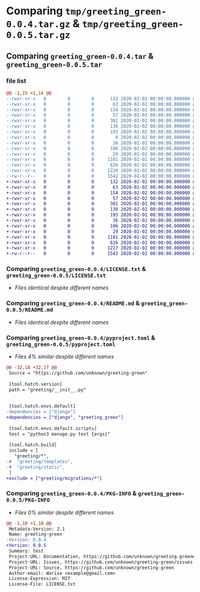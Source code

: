 # Comparing `tmp/greeting_green-0.0.4.tar.gz` & `tmp/greeting_green-0.0.5.tar.gz`

## Comparing `greeting_green-0.0.4.tar` & `greeting_green-0.0.5.tar`

### file list

```diff
@@ -1,15 +1,14 @@
--rwxr-xr-x   0        0        0      132 2020-02-02 00:00:00.000000 greeting_green-0.0.4/greeting/__init__.py
--rwxr-xr-x   0        0        0       63 2020-02-02 00:00:00.000000 greeting_green-0.0.4/greeting/admin.py
--rwxr-xr-x   0        0        0      154 2020-02-02 00:00:00.000000 greeting_green-0.0.4/greeting/apps.py
--rwxr-xr-x   0        0        0       57 2020-02-02 00:00:00.000000 greeting_green-0.0.4/greeting/models.py
--rwxr-xr-x   0        0        0      381 2020-02-02 00:00:00.000000 greeting_green-0.0.4/greeting/tests.py
--rwxr-xr-x   0        0        0      136 2020-02-02 00:00:00.000000 greeting_green-0.0.4/greeting/urls.py
--rwxr-xr-x   0        0        0      193 2020-02-02 00:00:00.000000 greeting_green-0.0.4/greeting/views.py
--rwxr-xr-x   0        0        0        0 2020-02-02 00:00:00.000000 greeting_green-0.0.4/greeting/migrations/__init__.py
--rwxr-xr-x   0        0        0       36 2020-02-02 00:00:00.000000 greeting_green-0.0.4/greeting/static/greeting/style.css
--rwxr-xr-x   0        0        0      106 2020-02-02 00:00:00.000000 greeting_green-0.0.4/greeting/templates/greeting/index.html
--rwxr-xr-x   0        0        0       29 2020-02-02 00:00:00.000000 greeting_green-0.0.4/.gitignore
--rwxr-xr-x   0        0        0     1101 2020-02-02 00:00:00.000000 greeting_green-0.0.4/LICENSE.txt
--rwxr-xr-x   0        0        0      626 2020-02-02 00:00:00.000000 greeting_green-0.0.4/README.md
--rwxr-xr-x   0        0        0     1220 2020-02-02 00:00:00.000000 greeting_green-0.0.4/pyproject.toml
--rw-r--r--   0        0        0     1542 2020-02-02 00:00:00.000000 greeting_green-0.0.4/PKG-INFO
+-rwxr-xr-x   0        0        0      132 2020-02-02 00:00:00.000000 greeting_green-0.0.5/greeting/__init__.py
+-rwxr-xr-x   0        0        0       63 2020-02-02 00:00:00.000000 greeting_green-0.0.5/greeting/admin.py
+-rwxr-xr-x   0        0        0      154 2020-02-02 00:00:00.000000 greeting_green-0.0.5/greeting/apps.py
+-rwxr-xr-x   0        0        0       57 2020-02-02 00:00:00.000000 greeting_green-0.0.5/greeting/models.py
+-rwxr-xr-x   0        0        0      381 2020-02-02 00:00:00.000000 greeting_green-0.0.5/greeting/tests.py
+-rwxr-xr-x   0        0        0      136 2020-02-02 00:00:00.000000 greeting_green-0.0.5/greeting/urls.py
+-rwxr-xr-x   0        0        0      193 2020-02-02 00:00:00.000000 greeting_green-0.0.5/greeting/views.py
+-rwxr-xr-x   0        0        0       36 2020-02-02 00:00:00.000000 greeting_green-0.0.5/greeting/static/greeting/style.css
+-rwxr-xr-x   0        0        0      106 2020-02-02 00:00:00.000000 greeting_green-0.0.5/greeting/templates/greeting/index.html
+-rwxr-xr-x   0        0        0       29 2020-02-02 00:00:00.000000 greeting_green-0.0.5/.gitignore
+-rwxr-xr-x   0        0        0     1101 2020-02-02 00:00:00.000000 greeting_green-0.0.5/LICENSE.txt
+-rwxr-xr-x   0        0        0      626 2020-02-02 00:00:00.000000 greeting_green-0.0.5/README.md
+-rwxr-xr-x   0        0        0     1227 2020-02-02 00:00:00.000000 greeting_green-0.0.5/pyproject.toml
+-rw-r--r--   0        0        0     1542 2020-02-02 00:00:00.000000 greeting_green-0.0.5/PKG-INFO
```

### Comparing `greeting_green-0.0.4/LICENSE.txt` & `greeting_green-0.0.5/LICENSE.txt`

 * *Files identical despite different names*

### Comparing `greeting_green-0.0.4/README.md` & `greeting_green-0.0.5/README.md`

 * *Files identical despite different names*

### Comparing `greeting_green-0.0.4/pyproject.toml` & `greeting_green-0.0.5/pyproject.toml`

 * *Files 4% similar despite different names*

```diff
@@ -32,18 +32,17 @@
 Source = "https://github.com/unknown/greeting-green"
 
 [tool.hatch.version]
 path = "greeting/__init__.py"
 
 
 [tool.hatch.envs.default]
-dependencies = ["django"]
+dependencies = ["django", "greeting_green"]
 
 [tool.hatch.envs.default.scripts]
 test = "python3 manage.py test {args}"
 
 [tool.hatch.build]
 include = [
   "greeting/*",
-#  "greeting/templates",
-#  "greeting/static",
 ]
+exclude = ["greeting/migrations/*"]
```

### Comparing `greeting_green-0.0.4/PKG-INFO` & `greeting_green-0.0.5/PKG-INFO`

 * *Files 0% similar despite different names*

```diff
@@ -1,10 +1,10 @@
 Metadata-Version: 2.1
 Name: greeting-green
-Version: 0.0.4
+Version: 0.0.5
 Summary: test
 Project-URL: Documentation, https://github.com/unknown/greeting-green#readme
 Project-URL: Issues, https://github.com/unknown/greeting-green/issues
 Project-URL: Source, https://github.com/unknown/greeting-green
 Author-email: Warise <example@gmail.com>
 License-Expression: MIT
 License-File: LICENSE.txt
```

